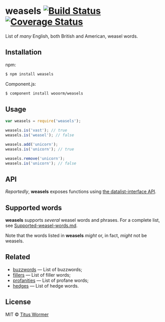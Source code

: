 # weasels [![Build Status](https://img.shields.io/travis/wooorm/weasels.svg?style=flat)](https://travis-ci.org/wooorm/weasels) [![Coverage Status](https://img.shields.io/coveralls/wooorm/weasels.svg?style=flat)](https://coveralls.io/r/wooorm/weasels?branch=master)

List of _many_ English, both British and American, weasel words.

## Installation

npm:
```sh
$ npm install weasels
```

Component.js:
```sh
$ component install wooorm/weasels
```

## Usage

```js
var weasels = require('weasels');

weasels.is('vast'); // true
weasels.is('weasel'); // false

weasels.add('unicorn');
weasels.is('unicorn'); // true

weasels.remove('unicorn');
weasels.is('unicorn'); // false
```

## API

_Reportedly_, **weasels** exposes functions using [the datalist-interface API](https://github.com/wooorm/datalist-interface#api).

## Supported words

**weasels** supports _several_ weasel words and phrases. For a complete list, see [Supported-weasel-words.md](Supported-weasel-words.md).

Note that the words listed in **weasels** _might_ or, in fact, _might_ not be weasels.

## Related

- [buzzwords](https://github.com/wooorm/buzzwords) — List of buzzwords;
- [fillers](https://github.com/wooorm/fillers) — List of filler words;
- [profanities](https://github.com/wooorm/profanities) — List of profane words;
- [hedges](https://github.com/wooorm/hedges) — List of hedge words.

## License

MIT © [Titus Wormer](http://wooorm.com)
